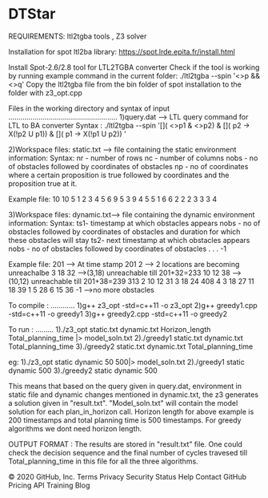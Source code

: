 # DTStar

REQUIREMENTS:
ltl2tgba tools , Z3 solver

Installation for spot ltl2ba library:
https://spot.lrde.epita.fr/install.html

Install Spot-2.6/2.8 tool for LTL2TGBA converter
Check if the tool is working by running example command in the current folder:
./ltl2tgba --spin '<>p && <>q'
Copy the ltl2tgba file from the bin folder of spot installation to the folder with z3_opt.cpp 



Files in the working directory and syntax of input
......................................................
1)query.dat --> LTL query command for LTL to BA converter 
Syntax :
./ltl2tgba --spin '[]( <>p1 & <>p2) & []( p2 -> X(!p2 U p1)) & []( p1 -> X(!p1 U p2)) '


2)Workspace files:
static.txt --> file containing the static environment information:
Syntax:
nr - number of rows
nc - number of columns
nobs - no of obstacles followed by coordinates of obstacles
np - no of coordinates where a certain proposition is true followed by coordinates and the proposition true at it.

Example file:
10
10
5
1 2
3 4
5 6
9 5
3 9
4
5 5 1
6 6 2
2 2 3 
3 3 4


3)Workspace files:
dynamic.txt--> file containing the dynamic environment information:
Syntax:
ts1- timestamp at which obstacles appears
nobs - no of obstacles followed by coordinates of obstacles and duration for which these obstacles will stay
ts2-  next timestamp at which obstacles appears
nobs - no of obstacles followed by coordinates of obstacles 
.
.
.
-1

Example file:
201  --> At time stamp 201
2    --> 2 locations are becoming unreachalbe
3 18 32  -->(3,18) unreachable till 201+32=233
10 12 38 -->(10,12) unreachable till 201+38=239
313
2
10 12 31
3 18 24
408
4
3 18 27
11 18 39
1 5 28
6 15 36
-1  -->no more obstacles


To compile :
............
1)g++ z3_opt -std=c++11 -o z3_opt
2)g++ greedy1.cpp -std=c++11 -o greedy1
3)g++ greedy2.cpp -std=c++11 -o greedy2


To run :
.........
1)./z3_opt static.txt dynamic.txt Horizon_length Total_planning_time |> model_soln.txt
2)./greedy1 static.txt dynamic.txt Total_planning_time
3)./greedy2 static.txt dynamic.txt Total_planning_time

eg:
1)./z3_opt static dynamic 50 500|> model_soln.txt
2)./greedy1 static dynamic 500
3)./greedy2 static dynamic 500

This means that based on the query given in query.dat, environment in static file and dynamic changes mentioned in dynamic.txt, the z3 generates a solution given in "result.txt". "Model_soln.txt" will contain the model solution for each plan_in_horizon call. Horizon length for above example is 200 timestamps and total planning time is 500 timestamps. For greedy algorithms we dont need horizon length.


OUTPUT FORMAT : 
The results are stored in "result.txt" file. One could check the decision sequence and the final number of cycles travesed till Total_planning_time in this file for all the three algorithms. 

© 2020 GitHub, Inc.
Terms
Privacy
Security
Status
Help
Contact GitHub
Pricing
API
Training
Blog
